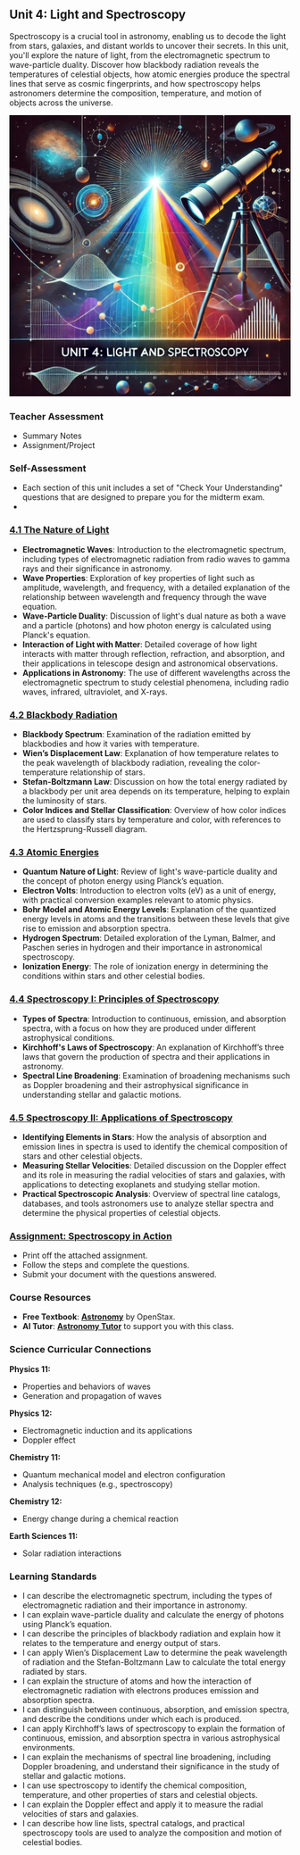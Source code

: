 ## Unit 4: Light and Spectroscopy

Spectroscopy is a crucial tool in astronomy, enabling us to decode the light from stars, galaxies, and distant worlds to uncover their secrets. In this unit, you'll explore the nature of light, from the electromagnetic spectrum to wave-particle duality. Discover how blackbody radiation reveals the temperatures of celestial objects, how atomic energies produce the spectral lines that serve as cosmic fingerprints, and how spectroscopy helps astronomers determine the composition, temperature, and motion of objects across the universe.

![Banner Image](../Unit4/figures/unit4_banner.png)

### Teacher Assessment
- Summary Notes
- Assignment/Project

### Self-Assessment
- Each section of this unit includes a set of "Check Your Understanding" questions that are designed to prepare you for the midterm exam.
- 
### [4.1 The Nature of Light](https://github.com/teaghan/astronomy-12/tree/main/Unit4/4_1_nature_of_light.ipynb)
- **Electromagnetic Waves**: Introduction to the electromagnetic spectrum, including types of electromagnetic radiation from radio waves to gamma rays and their significance in astronomy.
- **Wave Properties**: Exploration of key properties of light such as amplitude, wavelength, and frequency, with a detailed explanation of the relationship between wavelength and frequency through the wave equation.
- **Wave-Particle Duality**: Discussion of light's dual nature as both a wave and a particle (photons) and how photon energy is calculated using Planck's equation.
- **Interaction of Light with Matter**: Detailed coverage of how light interacts with matter through reflection, refraction, and absorption, and their applications in telescope design and astronomical observations.
- **Applications in Astronomy**: The use of different wavelengths across the electromagnetic spectrum to study celestial phenomena, including radio waves, infrared, ultraviolet, and X-rays.

### [4.2 Blackbody Radiation](https://github.com/teaghan/astronomy-12/tree/main/Unit4/4_2_blackbody.ipynb)
- **Blackbody Spectrum**: Examination of the radiation emitted by blackbodies and how it varies with temperature.
- **Wien’s Displacement Law**: Explanation of how temperature relates to the peak wavelength of blackbody radiation, revealing the color-temperature relationship of stars.
- **Stefan-Boltzmann Law**: Discussion on how the total energy radiated by a blackbody per unit area depends on its temperature, helping to explain the luminosity of stars.
- **Color Indices and Stellar Classification**: Overview of how color indices are used to classify stars by temperature and color, with references to the Hertzsprung-Russell diagram.

### [4.3 Atomic Energies](https://github.com/teaghan/astronomy-12/tree/main/Unit4/4_3_atomic_energies.ipynb)
- **Quantum Nature of Light**: Review of light's wave-particle duality and the concept of photon energy using Planck’s equation.
- **Electron Volts**: Introduction to electron volts (eV) as a unit of energy, with practical conversion examples relevant to atomic physics.
- **Bohr Model and Atomic Energy Levels**: Explanation of the quantized energy levels in atoms and the transitions between these levels that give rise to emission and absorption spectra.
- **Hydrogen Spectrum**: Detailed exploration of the Lyman, Balmer, and Paschen series in hydrogen and their importance in astronomical spectroscopy.
- **Ionization Energy**: The role of ionization energy in determining the conditions within stars and other celestial bodies.

### [4.4 Spectroscopy I: Principles of Spectroscopy](https://github.com/teaghan/astronomy-12/tree/main/Unit4/4_4_spectroscopy_1.ipynb)
- **Types of Spectra**: Introduction to continuous, emission, and absorption spectra, with a focus on how they are produced under different astrophysical conditions.
- **Kirchhoff's Laws of Spectroscopy**: An explanation of Kirchhoff’s three laws that govern the production of spectra and their applications in astronomy.
- **Spectral Line Broadening**: Examination of broadening mechanisms such as Doppler broadening and their astrophysical significance in understanding stellar and galactic motions.

### [4.5 Spectroscopy II: Applications of Spectroscopy](https://github.com/teaghan/astronomy-12/tree/main/Unit4/4_5_spectroscopy_2.ipynb)
- **Identifying Elements in Stars**: How the analysis of absorption and emission lines in spectra is used to identify the chemical composition of stars and other celestial objects.
- **Measuring Stellar Velocities**: Detailed discussion on the Doppler effect and its role in measuring the radial velocities of stars and galaxies, with applications to detecting exoplanets and studying stellar motion.
- **Practical Spectroscopic Analysis**: Overview of spectral line catalogs, databases, and tools astronomers use to analyze stellar spectra and determine the physical properties of celestial objects.

### [Assignment: Spectroscopy in Action](https://teaghan.github.io/astronomy-12/Unit4/Unit4_Assignment.pdf)
- Print off the attached assignment.
- Follow the steps and complete the questions.
- Submit your document with the questions answered.

### Course Resources
- **Free Textbook**: [**Astronomy**](https://openstax.org/books/astronomy/pages/1-introduction) by OpenStax.
- **AI Tutor**: [**Astronomy Tutor**](https://chatgpt.com/g/g-10CjMHMvk-astronomy-tutor) to support you with this class.

### Science Curricular Connections

**Physics 11:**
- Properties and behaviors of waves
- Generation and propagation of waves

**Physics 12:**
- Electromagnetic induction and its applications
- Doppler effect

**Chemistry 11:**
- Quantum mechanical model and electron configuration
- Analysis techniques (e.g., spectroscopy)

**Chemistry 12:**
- Energy change during a chemical reaction

**Earth Sciences 11:**
- Solar radiation interactions

### Learning Standards
- I can describe the electromagnetic spectrum, including the types of electromagnetic radiation and their importance in astronomy.
- I can explain wave-particle duality and calculate the energy of photons using Planck’s equation.
- I can describe the principles of blackbody radiation and explain how it relates to the temperature and energy output of stars.
- I can apply Wien’s Displacement Law to determine the peak wavelength of radiation and the Stefan-Boltzmann Law to calculate the total energy radiated by stars.
- I can explain the structure of atoms and how the interaction of electromagnetic radiation with electrons produces emission and absorption spectra.
- I can distinguish between continuous, absorption, and emission spectra, and describe the conditions under which each is produced.
- I can apply Kirchhoff’s laws of spectroscopy to explain the formation of continuous, emission, and absorption spectra in various astrophysical environments.
- I can explain the mechanisms of spectral line broadening, including Doppler broadening, and understand their significance in the study of stellar and galactic motions.
- I can use spectroscopy to identify the chemical composition, temperature, and other properties of stars and celestial objects.
- I can explain the Doppler effect and apply it to measure the radial velocities of stars and galaxies.
- I can describe how line lists, spectral catalogs, and practical spectroscopy tools are used to analyze the composition and motion of celestial bodies.